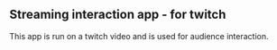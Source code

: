 ## Streaming interaction app - for twitch

This app is run on a twitch video and is used for audience interaction.

